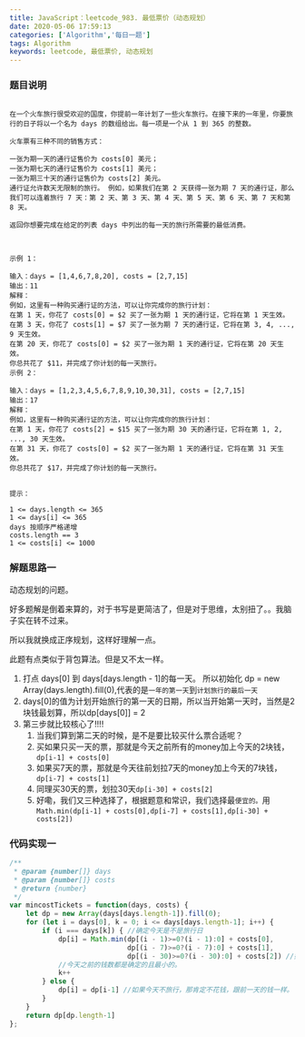 ```yaml
---
title: JavaScript：leetcode_983. 最低票价（动态规划）
date: 2020-05-06 17:59:13
categories: ['Algorithm','每日一题']
tags: Algorithm
keywords: leetcode, 最低票价, 动态规划
---
```


### 题目说明
```

在一个火车旅行很受欢迎的国度，你提前一年计划了一些火车旅行。在接下来的一年里，你要旅行的日子将以一个名为 days 的数组给出。每一项是一个从 1 到 365 的整数。

火车票有三种不同的销售方式：

一张为期一天的通行证售价为 costs[0] 美元；
一张为期七天的通行证售价为 costs[1] 美元；
一张为期三十天的通行证售价为 costs[2] 美元。
通行证允许数天无限制的旅行。 例如，如果我们在第 2 天获得一张为期 7 天的通行证，那么我们可以连着旅行 7 天：第 2 天、第 3 天、第 4 天、第 5 天、第 6 天、第 7 天和第 8 天。

返回你想要完成在给定的列表 days 中列出的每一天的旅行所需要的最低消费。

 

示例 1：

输入：days = [1,4,6,7,8,20], costs = [2,7,15]
输出：11
解释： 
例如，这里有一种购买通行证的方法，可以让你完成你的旅行计划：
在第 1 天，你花了 costs[0] = $2 买了一张为期 1 天的通行证，它将在第 1 天生效。
在第 3 天，你花了 costs[1] = $7 买了一张为期 7 天的通行证，它将在第 3, 4, ..., 9 天生效。
在第 20 天，你花了 costs[0] = $2 买了一张为期 1 天的通行证，它将在第 20 天生效。
你总共花了 $11，并完成了你计划的每一天旅行。
示例 2：

输入：days = [1,2,3,4,5,6,7,8,9,10,30,31], costs = [2,7,15]
输出：17
解释：
例如，这里有一种购买通行证的方法，可以让你完成你的旅行计划： 
在第 1 天，你花了 costs[2] = $15 买了一张为期 30 天的通行证，它将在第 1, 2, ..., 30 天生效。
在第 31 天，你花了 costs[0] = $2 买了一张为期 1 天的通行证，它将在第 31 天生效。 
你总共花了 $17，并完成了你计划的每一天旅行。
 

提示：

1 <= days.length <= 365
1 <= days[i] <= 365
days 按顺序严格递增
costs.length == 3
1 <= costs[i] <= 1000

```

### 解题思路一

动态规划的问题。

好多题解是倒着来算的，对于书写是更简洁了，但是对于思维，太别扭了。。我脑子实在转不过来。

所以我就换成正序规划，这样好理解一点。

此题有点类似于背包算法。但是又不太一样。



1. 打点 days[0] 到 days[days.length - 1]的每一天。 所以初始化 dp = new Array(days.length).fill(0),代表的是`一年的第一天`到`计划旅行的最后一天`
2. days[0]的值为计划开始旅行的第一天的日期，所以当开始第一天时，当然是2块钱最划算，所以dp[days[0]] = 2
3. 第三步就比较核心了!!!!
    1. 当我们算到第二天的时候，是不是要比较买什么票合适呢？
    2. 买如果只买一天的票，那就是今天之前所有的money加上今天的2块钱，`dp[i-1] + costs[0]`
    3. 如果买7天的票，那就是今天往前划拉7天的money加上今天的7块钱，`dp[i-7] + costs[1]`
    4. 同理买30天的票，划拉30天`dp[i-30] + costs[2]`
    5. 好嘞，我们又三种选择了，根据题意和常识，我们选择最`便宜的。`用`Math.min(dp[i-1] + costs[0],dp[i-7] + costs[1],dp[i-30] + costs[2])`



### 代码实现一
```javascript
/**
 * @param {number[]} days
 * @param {number[]} costs
 * @return {number}
 */
var mincostTickets = function(days, costs) {
    let dp = new Array(days[days.length-1]).fill(0);
    for (let i = days[0], k = 0; i <= days[days.length-1]; i++) {
        if (i === days[k]) { //确定今天是不是旅行日
            dp[i] = Math.min(dp[(i - 1)>=0?(i - 1):0] + costs[0],
                             dp[(i - 7)>=0?(i - 7):0] + costs[1],
                             dp[(i - 30)>=0?(i - 30):0] + costs[2]) //如果是，就得用前面花的钱加上今天花的钱。
            //今天之前的钱数都是确定的且最小的。
            k++
        } else {
            dp[i] = dp[i-1] //如果今天不旅行，那肯定不花钱，跟前一天的钱一样。
        }
    }
    return dp[dp.length-1]
};
```